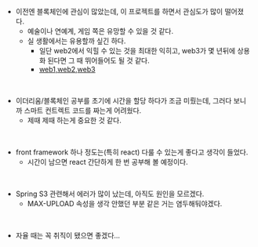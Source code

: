 * 이전엔 블록체인에 관심이 많았는데, 이 프로젝트를 하면서 관심도가 많이 떨어졌다.
    - 예술이나 연예계, 게임 쪽은 유망할 수 있을 것 같다.
    - 실 생활에서는 유용할까 싶긴 하다.
        + 일단 web2에서 익힐 수 있는 것을 최대한 익히고, web3가 몇 년뒤에 상용화 된다면 그 때 뛰어들어도 될 것 같다.
        + [web1,web2,web3](https://ko.0xzx.com/20211221244942.html)

<br/>

* 이더리움/블록체인 공부를 초기에 시간을 할당 하다가 조금 미뤘는데, 그러다 보니까 스마트 컨트렉트 코드를 짜는게 어려웠다.
    * 제때 제때 하는게 중요한 것 같다.

<br/>


* front framework 하나 정도는(특히 react) 다룰 수 있는게 좋다고 생각이 들었다.
    * 시간이 남으면 react 간단하게 한 번 공부해 볼 예정이다.

<br/>


* Spring S3 관련해서 에러가 많이 났는데, 아직도 원인을 모르겠다.
    * MAX-UPLOAD 속성을 생각 안했던 부분 같은 거는 염두해둬야겠다.

<br/>


* 자율 때는 꼭 취직이 됐으면 좋겠다...